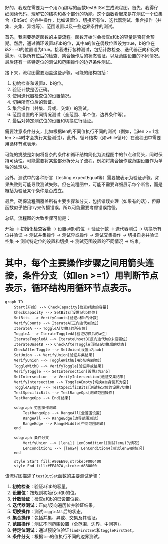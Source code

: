 好的，我现在需要为一个用Zig编写的函数testBitSet生成流程图。首先，我得仔细阅读代码，理解它的结构和各个部分的功能。这个函数看起来是在测试一个位集合（BitSet）的各种操作，比如设置位、切换所有位、迭代器测试、集合操作（并集、交集、异或等）、范围设置以及一些边界条件的测试。

首先，我需要确定函数的主要流程。函数开始时会检查a和b的容量是否符合预期。然后，通过循环设置a和b的位，其中a的位在偶数位置设为true，b的位在i&2==0的位置设为true。接着进行各种测试，包括计数检查、迭代器正向和反向遍历、切换所有位后的检查、集合操作后的状态验证，以及范围设置的不同情况。最后还有一些特定位的测试和范围操作的边界条件测试。

接下来，流程图需要涵盖这些步骤。可能的结构包括：

1. 初始检查和设置a、b的位。
2. 验证计数是否正确。
3. 使用迭代器检查位的设置情况。
4. 切换所有位后的验证。
5. 集合操作（并集、异或、交集）的测试。
6. 范围设置的不同情况测试（全范围、单个位、边界条件等）。
7. 最后对特定测试位的设置和切换进行验证。

需要注意条件分支，比如根据len的不同值执行不同的测试（例如，当len >= 1或len >=4时才会执行某些测试）。此外，循环结构（如while循环）在流程图中需要用循环节点表示。

可能的挑战是如何将复杂的条件和循环结构简化为流程图中的节点和箭头，同时保持可读性。可能需要将某些部分拆分为子流程，例如将集合操作或范围设置作为单独的处理块。

另外，测试中的各种断言（testing.expectEqual等）需要被表示为验证步骤，如果失败则可能导致测试失败。但在流程图中，可能不需要详细展示每个断言，而是概括为验证某个条件是否成立。

最后，确保流程图覆盖所有主要步骤和分支，包括错误处理（如果有的话），但原函数似乎使用try来传播错误，所以可能需要考虑错误路径。

总结，流程图的大致步骤可能是：

开始 -> 初始化检查容量 -> 设置a和b的位 -> 验证计数 -> 迭代器测试 -> 切换所有位并验证 -> 测试并集操作 -> 测试异或操作 -> 测试交集操作 -> 切换自身并验证空集 -> 测试特定位的设置和切换 -> 测试范围设置的不同情况 -> 结束。

其中，每个主要操作步骤之间用箭头连接，条件分支（如len >=1）用判断节点表示，循环结构用循环节点表示。
================================================
```mermaid
graph TD
    Start[开始] --> CheckCapacity[检查a和b的容量]
    CheckCapacity --> SetBits[设置a和b的位]
    SetBits --> VerifyCounts[验证a和b的计数]
    VerifyCounts --> IterateA[正向迭代a的位]
    IterateA --> ToggleA[切换a的所有位]
    ToggleA --> IterateToggledA[验证切换后的a位]
    IterateToggledA --> IterateUnsetB[反向迭代b的未设置位]
    IterateUnsetB --> CheckAfterToggle[验证a切换后的状态]
    CheckAfterToggle --> SetUnion[设置a为a∪b]
    SetUnion --> VerifyUnion[验证并集结果]
    VerifyUnion --> ToggleWithB[用b切换a的位]
    ToggleWithB --> VerifyToggle[验证异或结果]
    VerifyToggle --> SetIntersection[设置a为a∩b]
    SetIntersection --> VerifyIntersection[验证交集结果]
    VerifyIntersection --> ToggleAEmpty[切换a自身使其为空]
    ToggleAEmpty --> TestSpecificBits[测试特定位的设置/切换]
    TestSpecificBits --> TestRangeOps[测试范围操作]
    TestRangeOps --> End[结束]

    subgraph 范围操作测试
        TestRangeOps --> RangeAll[全范围设置]
        RangeAll --> RangeEdge[边界范围测试]
        RangeEdge --> RangeMiddle[中间范围测试]
    end

    subgraph 条件分支
        VerifyUnion --> |len≥1| LenCondition1[测试len≥1的情况]
        LenCondition1 --> |len≥4| LenCondition4[测试len≥4的情况]
    end

    style Start fill:#90EE90,stroke:#006400
    style End fill:#FFA07A,stroke:#8B0000
``` 

该流程图描述了`testBitSet`函数的主要测试步骤：  
1. **初始检查**：验证a和b的容量。  
2. **设置位**：按规则初始化a和b的位。  
3. **计数验证**：检查a和b的已设置位数。  
4. **迭代器测试**：正向/反向遍历位并验证结果。  
5. **切换操作**：测试`toggleAll`后的状态。  
6. **集合操作**：包括并集、异或、交集及其验证。  
7. **范围操作**：测试不同范围设置（全范围、边界、中间等）。  
8. **特定位测试**：通过预设位验证`findFirstSet`和`toggleFirstSet`。  
9. **条件分支**：根据`len`的值执行不同的边界测试。